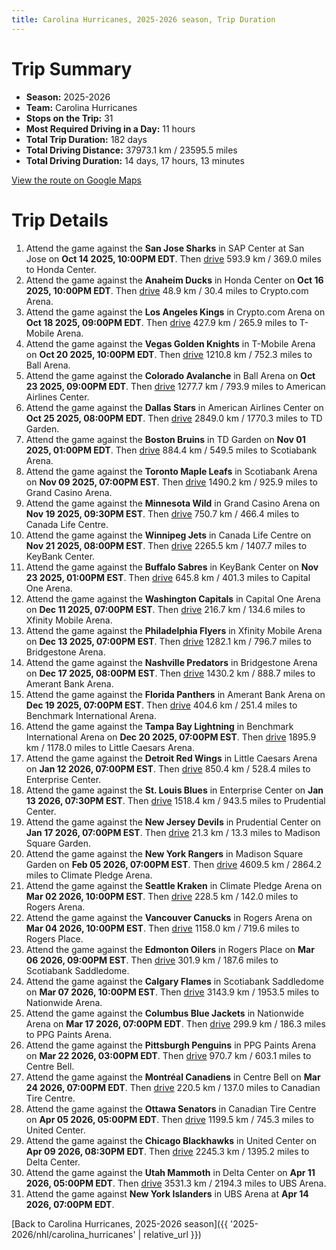 ```yaml
---
title: Carolina Hurricanes, 2025-2026 season, Trip Duration
---
```


# Trip Summary
- **Season:** 2025-2026
- **Team:** Carolina Hurricanes
- **Stops on the Trip:** 31
- **Most Required Driving in a Day:** 11 hours
- **Total Trip Duration:** 182 days
- **Total Driving Distance:** 37973.1 km / 23595.5 miles
- **Total Driving Duration:** 14 days, 17 hours, 13 minutes

[View the route on Google Maps](https://www.google.com/maps/dir/SAP+Center+at+San+Jose+San+Jose/Honda+Center+Anaheim/Crypto.com+Arena+Los+Angeles/T-Mobile+Arena+Vegas/Ball+Arena+Colorado/American+Airlines+Center+Dallas/TD+Garden+Boston/Scotiabank+Arena+Toronto/Grand+Casino+Arena+Minnesota/Canada+Life+Centre+Winnipeg/KeyBank+Center+Buffalo/Capital+One+Arena+Washington/Xfinity+Mobile+Arena+Philadelphia/Bridgestone+Arena+Nashville/Amerant+Bank+Arena+Florida/Benchmark+International+Arena+Tampa+Bay/Little+Caesars+Arena+Detroit/Enterprise+Center+St.+Louis/Prudential+Center+New+Jersey/Madison+Square+Garden+New+York/Climate+Pledge+Arena+Seattle/Rogers+Arena+Vancouver/Rogers+Place+Edmonton/Scotiabank+Saddledome+Calgary/Nationwide+Arena+Columbus/PPG+Paints+Arena+Pittsburgh/Centre+Bell+Montréal/Canadian+Tire+Centre+Ottawa/United+Center+Chicago/Delta+Center+Utah/UBS+Arena+New+York)

# Trip Details
1. Attend the game against the **San Jose Sharks** in SAP Center at San Jose on **Oct 14 2025, 10:00PM EDT**. Then [drive](https://www.google.com/maps/dir/SAP+Center+at+San+Jose+San+Jose/Honda+Center+Anaheim) 593.9 km / 369.0 miles to Honda Center.
2. Attend the game against the **Anaheim Ducks** in Honda Center on **Oct 16 2025, 10:00PM EDT**. Then [drive](https://www.google.com/maps/dir/Honda+Center+Anaheim/Crypto.com+Arena+Los+Angeles) 48.9 km / 30.4 miles to Crypto.com Arena.
3. Attend the game against the **Los Angeles Kings** in Crypto.com Arena on **Oct 18 2025, 09:00PM EDT**. Then [drive](https://www.google.com/maps/dir/Crypto.com+Arena+Los+Angeles/T-Mobile+Arena+Vegas) 427.9 km / 265.9 miles to T-Mobile Arena.
4. Attend the game against the **Vegas Golden Knights** in T-Mobile Arena on **Oct 20 2025, 10:00PM EDT**. Then [drive](https://www.google.com/maps/dir/T-Mobile+Arena+Vegas/Ball+Arena+Colorado) 1210.8 km / 752.3 miles to Ball Arena.
5. Attend the game against the **Colorado Avalanche** in Ball Arena on **Oct 23 2025, 09:00PM EDT**. Then [drive](https://www.google.com/maps/dir/Ball+Arena+Colorado/American+Airlines+Center+Dallas) 1277.7 km / 793.9 miles to American Airlines Center.
6. Attend the game against the **Dallas Stars** in American Airlines Center on **Oct 25 2025, 08:00PM EDT**. Then [drive](https://www.google.com/maps/dir/American+Airlines+Center+Dallas/TD+Garden+Boston) 2849.0 km / 1770.3 miles to TD Garden.
7. Attend the game against the **Boston Bruins** in TD Garden on **Nov 01 2025, 01:00PM EDT**. Then [drive](https://www.google.com/maps/dir/TD+Garden+Boston/Scotiabank+Arena+Toronto) 884.4 km / 549.5 miles to Scotiabank Arena.
8. Attend the game against the **Toronto Maple Leafs** in Scotiabank Arena on **Nov 09 2025, 07:00PM EST**. Then [drive](https://www.google.com/maps/dir/Scotiabank+Arena+Toronto/Grand+Casino+Arena+Minnesota) 1490.2 km / 925.9 miles to Grand Casino Arena.
9. Attend the game against the **Minnesota Wild** in Grand Casino Arena on **Nov 19 2025, 09:30PM EST**. Then [drive](https://www.google.com/maps/dir/Grand+Casino+Arena+Minnesota/Canada+Life+Centre+Winnipeg) 750.7 km / 466.4 miles to Canada Life Centre.
10. Attend the game against the **Winnipeg Jets** in Canada Life Centre on **Nov 21 2025, 08:00PM EST**. Then [drive](https://www.google.com/maps/dir/Canada+Life+Centre+Winnipeg/KeyBank+Center+Buffalo) 2265.5 km / 1407.7 miles to KeyBank Center.
11. Attend the game against the **Buffalo Sabres** in KeyBank Center on **Nov 23 2025, 01:00PM EST**. Then [drive](https://www.google.com/maps/dir/KeyBank+Center+Buffalo/Capital+One+Arena+Washington) 645.8 km / 401.3 miles to Capital One Arena.
12. Attend the game against the **Washington Capitals** in Capital One Arena on **Dec 11 2025, 07:00PM EST**. Then [drive](https://www.google.com/maps/dir/Capital+One+Arena+Washington/Xfinity+Mobile+Arena+Philadelphia) 216.7 km / 134.6 miles to Xfinity Mobile Arena.
13. Attend the game against the **Philadelphia Flyers** in Xfinity Mobile Arena on **Dec 13 2025, 07:00PM EST**. Then [drive](https://www.google.com/maps/dir/Xfinity+Mobile+Arena+Philadelphia/Bridgestone+Arena+Nashville) 1282.1 km / 796.7 miles to Bridgestone Arena.
14. Attend the game against the **Nashville Predators** in Bridgestone Arena on **Dec 17 2025, 08:00PM EST**. Then [drive](https://www.google.com/maps/dir/Bridgestone+Arena+Nashville/Amerant+Bank+Arena+Florida) 1430.2 km / 888.7 miles to Amerant Bank Arena.
15. Attend the game against the **Florida Panthers** in Amerant Bank Arena on **Dec 19 2025, 07:00PM EST**. Then [drive](https://www.google.com/maps/dir/Amerant+Bank+Arena+Florida/Benchmark+International+Arena+Tampa+Bay) 404.6 km / 251.4 miles to Benchmark International Arena.
16. Attend the game against the **Tampa Bay Lightning** in Benchmark International Arena on **Dec 20 2025, 07:00PM EST**. Then [drive](https://www.google.com/maps/dir/Benchmark+International+Arena+Tampa+Bay/Little+Caesars+Arena+Detroit) 1895.9 km / 1178.0 miles to Little Caesars Arena.
17. Attend the game against the **Detroit Red Wings** in Little Caesars Arena on **Jan 12 2026, 07:00PM EST**. Then [drive](https://www.google.com/maps/dir/Little+Caesars+Arena+Detroit/Enterprise+Center+St.+Louis) 850.4 km / 528.4 miles to Enterprise Center.
18. Attend the game against the **St. Louis Blues** in Enterprise Center on **Jan 13 2026, 07:30PM EST**. Then [drive](https://www.google.com/maps/dir/Enterprise+Center+St.+Louis/Prudential+Center+New+Jersey) 1518.4 km / 943.5 miles to Prudential Center.
19. Attend the game against the **New Jersey Devils** in Prudential Center on **Jan 17 2026, 07:00PM EST**. Then [drive](https://www.google.com/maps/dir/Prudential+Center+New+Jersey/Madison+Square+Garden+New+York) 21.3 km / 13.3 miles to Madison Square Garden.
20. Attend the game against the **New York Rangers** in Madison Square Garden on **Feb 05 2026, 07:00PM EST**. Then [drive](https://www.google.com/maps/dir/Madison+Square+Garden+New+York/Climate+Pledge+Arena+Seattle) 4609.5 km / 2864.2 miles to Climate Pledge Arena.
21. Attend the game against the **Seattle Kraken** in Climate Pledge Arena on **Mar 02 2026, 10:00PM EST**. Then [drive](https://www.google.com/maps/dir/Climate+Pledge+Arena+Seattle/Rogers+Arena+Vancouver) 228.5 km / 142.0 miles to Rogers Arena.
22. Attend the game against the **Vancouver Canucks** in Rogers Arena on **Mar 04 2026, 10:00PM EST**. Then [drive](https://www.google.com/maps/dir/Rogers+Arena+Vancouver/Rogers+Place+Edmonton) 1158.0 km / 719.6 miles to Rogers Place.
23. Attend the game against the **Edmonton Oilers** in Rogers Place on **Mar 06 2026, 09:00PM EST**. Then [drive](https://www.google.com/maps/dir/Rogers+Place+Edmonton/Scotiabank+Saddledome+Calgary) 301.9 km / 187.6 miles to Scotiabank Saddledome.
24. Attend the game against the **Calgary Flames** in Scotiabank Saddledome on **Mar 07 2026, 10:00PM EST**. Then [drive](https://www.google.com/maps/dir/Scotiabank+Saddledome+Calgary/Nationwide+Arena+Columbus) 3143.9 km / 1953.5 miles to Nationwide Arena.
25. Attend the game against the **Columbus Blue Jackets** in Nationwide Arena on **Mar 17 2026, 07:00PM EDT**. Then [drive](https://www.google.com/maps/dir/Nationwide+Arena+Columbus/PPG+Paints+Arena+Pittsburgh) 299.9 km / 186.3 miles to PPG Paints Arena.
26. Attend the game against the **Pittsburgh Penguins** in PPG Paints Arena on **Mar 22 2026, 03:00PM EDT**. Then [drive](https://www.google.com/maps/dir/PPG+Paints+Arena+Pittsburgh/Centre+Bell+Montréal) 970.7 km / 603.1 miles to Centre Bell.
27. Attend the game against the **Montréal Canadiens** in Centre Bell on **Mar 24 2026, 07:00PM EDT**. Then [drive](https://www.google.com/maps/dir/Centre+Bell+Montréal/Canadian+Tire+Centre+Ottawa) 220.5 km / 137.0 miles to Canadian Tire Centre.
28. Attend the game against the **Ottawa Senators** in Canadian Tire Centre on **Apr 05 2026, 05:00PM EDT**. Then [drive](https://www.google.com/maps/dir/Canadian+Tire+Centre+Ottawa/United+Center+Chicago) 1199.5 km / 745.3 miles to United Center.
29. Attend the game against the **Chicago Blackhawks** in United Center on **Apr 09 2026, 08:30PM EDT**. Then [drive](https://www.google.com/maps/dir/United+Center+Chicago/Delta+Center+Utah) 2245.3 km / 1395.2 miles to Delta Center.
30. Attend the game against the **Utah Mammoth** in Delta Center on **Apr 11 2026, 05:00PM EDT**. Then [drive](https://www.google.com/maps/dir/Delta+Center+Utah/UBS+Arena+New+York) 3531.3 km / 2194.3 miles to UBS Arena.
31. Attend the game against **New York Islanders** in UBS Arena at **Apr 14 2026, 07:00PM EDT**.

[Back to Carolina Hurricanes, 2025-2026 season]({{ '2025-2026/nhl/carolina_hurricanes' | relative_url }})
